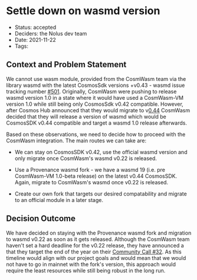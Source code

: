 # Settle down on wasmd version

- Status: accepted
- Deciders: the Nolus dev team
- Date: 2021-11-22
- Tags:

## Context and Problem Statement

We cannot use wasm module, provided from the CosmWasm team via the library wasmd with the latest CosmosSdk versions +v0.43 - wasmd issue tracking number [#501](https://github.com/vmierzhev/custom-wasmd/issues/501). Originally, CosmWasm were pushing to release wasmd version 1.0 in a state where it would have used a CosmWasm-VM version 1.0 while still being only CosmosSdk v0.42 compatible. However, after Cosmos Hub announced that they would migrate to v[0.44](https://github.com/cosmos/gaia/blob/main/docs/roadmap/cosmos-hub-roadmap-2.0.md) CosmWasm decided that they will release a version of wasmd which would be CosmosSDK v0.44 compatible and target a wasmd 1.0 release afterwards.

Based on these observations, we need to decide how to proceed with the CosmWasm integration. The main routes we can take are:

 - We can stay on CosmosSDK v0.42, use the official wasmd version and only migrate once CosmWasm's wasmd v0.22 is released.

 - Use a Provenance wasmd fork - we have a wasmd 19 (i.e. pre CosmWasm-VM 1.0-beta release) on the latest v0.44 CosmosSDK. Again, migrate to CosmWasm's wasmd once v0.22 is released.

 - Create our own fork that targets our desired compatability and migrate to an official module in a later stage.

## Decision Outcome

We have decided on staying with the Provenance wasmd fork and migration to wasmd v0.22 as soon as it gets released. Although the CosmWasm team haven't set a hard deadline for the v0.22 release, they have announced a that they target the end of the year on their [Community Call #32](https://vimeo.com/646566481). As this timeline would align with our project goals and would mean that we would not have to go in mainnet with the fork's version, this approach would require the least resources while still being robust in the long run.